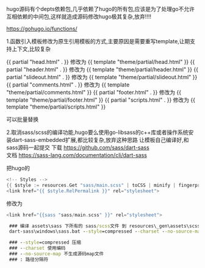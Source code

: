 hugo源码有个depts依赖包,几乎依赖了hugo的所有包,应该是为了处理go不允许互相依赖的中间包,这样就造成源码修改hugo极其复杂,放弃!!!!

https://gohugo.io/functions/

1.函数引入模板修改为原生引用模板的方式,主要原因是需要重写template,让期支持上下文,比较复杂

{{ partial "head.html" . }}     修改为 {{ template "theme/partial/head.html" }}
{{ partial "header.html" . }}   修改为 {{ template "theme/partial/header.html" }}
{{ partial "slideout.html" . }} 修改为 {{ template "theme/partial/slideout.html" }}
{{ partial "comments.html" . }} 修改为 {{ template "theme/partial/comments.html" }}
{{ partial "footer.html" . }}   修改为 {{ template "theme/partial/footer.html" }}
{{ partial "scripts.html" . }}  修改为 {{ template "theme/partial/scripts.html" }}

可以批量替换

2.取消sass/scss的编译功能,hugo要么使用go-libsass的c++库或者操作系统安装dart-sass-embedded扩展,都比较复杂,放弃这种思路
让模板自己编译好,和sass源码一起提交
下载 https://github.com/sass/dart-sass    
文档 https://sass-lang.com/documentation/cli/dart-sass

把hugo的
  ```go
<!-- Styles -->
{{ $style := resources.Get "sass/main.scss" | toCSS | minify | fingerprint }}
<link href="{{ $style.RelPermalink }}" rel="stylesheet">
  ```
修改为

```go
<link href="{{sass "sass/main.scss" }}" rel="stylesheet">
```


  ```bat
   ### 编译 assets\sass 下所有的 sass/scss文件 到 resources\_gen\assets\scss\sass 目录下
   dart-sass\windows\sass.bat --style=compressed --charset --no-source-map assets\sass:resources\_gen\assets\scss\sass

   ### --style=compressed 压缩
   ### --charset 使用编码
   ### --no-source-map 不生成源码map文件
   ### : 路径分隔符
  ```

